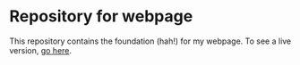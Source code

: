 # Repository for webpage

This repository contains the foundation (hah!) for my webpage. To see a live
version, [go here](http://www.stephenelane.com).
